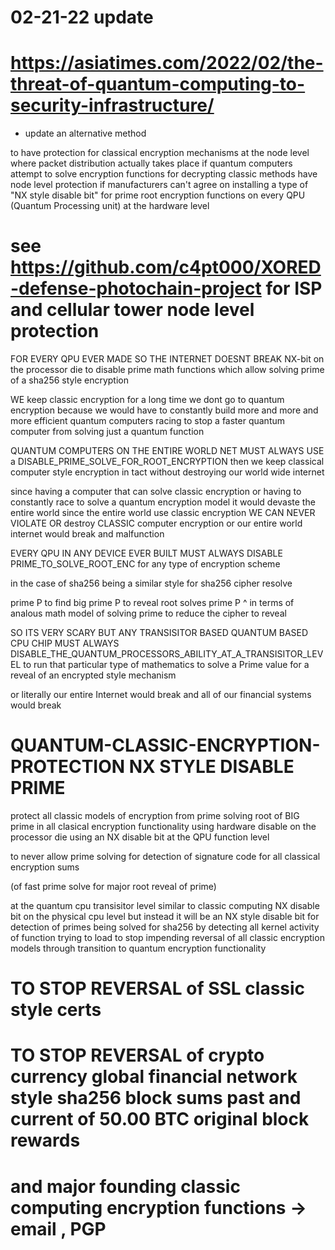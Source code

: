 




# 02-21-22 update
# https://asiatimes.com/2022/02/the-threat-of-quantum-computing-to-security-infrastructure/
* update an alternative method 


to have protection for classical encryption mechanisms at the node level where packet distribution actually takes place
if quantum computers attempt to solve encryption functions for decrypting classic methods have node level protection if manufacturers can't agree on installing a type of "NX style disable bit" for prime root encryption functions on every QPU (Quantum Processing unit) at the hardware level


# see https://github.com/c4pt000/XORED-defense-photochain-project for ISP and cellular tower node level protection


FOR EVERY QPU EVER MADE SO THE INTERNET DOESNT BREAK   NX-bit on the processor die to disable prime math functions which allow solving prime of a sha256 style encryption

WE keep classic encryption for a long time we dont go to quantum encryption
because we would have to constantly build more and more and more efficient quantum computers racing to stop a faster quantum computer from solving just a quantum function


 QUANTUM COMPUTERS ON THE ENTIRE WORLD NET MUST ALWAYS USE a DISABLE_PRIME_SOLVE_FOR_ROOT_ENCRYPTION
then we keep classical computer style encryption in tact without destroying our world wide internet

since having a computer that can solve classic encryption or having to constantly race to solve a quantum encryption model it would devaste the entire world
since the entire world use classic encryption WE CAN NEVER VIOLATE OR destroy CLASSIC computer encryption or our entire world internet would break and malfunction


EVERY QPU IN ANY DEVICE EVER BUILT MUST ALWAYS DISABLE PRIME_TO_SOLVE_ROOT_ENC for any type of encryption scheme

in the case of sha256 being a similar style for sha256 cipher resolve

prime P to find big prime P to reveal root solves prime P
^ in terms of analous math model of solving prime to reduce the cipher to reveal

SO ITS VERY SCARY BUT ANY TRANSISITOR BASED QUANTUM BASED CPU CHIP MUST ALWAYS DISABLE_THE_QUANTUM_PROCESSORS_ABILITY_AT_A_TRANSISITOR_LEVEL to run that particular type of mathematics to solve a Prime value for a reveal of an encrypted style mechanism

or literally our entire Internet would break and all of our financial systems would break


# QUANTUM-CLASSIC-ENCRYPTION-PROTECTION NX STYLE DISABLE PRIME 

protect all classic models of encryption from prime solving root of BIG prime in all clasical
encryption functionality using hardware disable on the processor die using an NX disable bit at the QPU function level

to never allow prime solving for detection of signature code for all classical encryption sums

(of fast prime solve for major root reveal of prime)

at the quantum cpu transisitor level similar to classic computing NX disable bit on the physical cpu level
but instead it will be an NX style disable bit for detection of primes being solved for sha256 by detecting all kernel activity of function trying to load
to stop impending reversal of all classic encryption models through transition to quantum encryption functionality 


# TO STOP REVERSAL of SSL classic style certs
# TO STOP REVERSAL of crypto currency global financial network style sha256 block sums past and current of 50.00 BTC original block rewards
# and major founding classic computing encryption functions -> email , PGP
